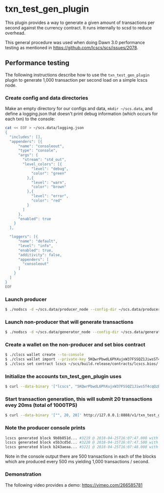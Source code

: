 # txn\_test\_gen\_plugin

This plugin provides a way to generate a given amount of transactions per second against the currency contract. It runs internally to scsd to reduce overhead.

This general procedure was used when doing Dawn 3.0 performance testing as mentioned in https://github.com/lcscs/scs/issues/2078.

## Performance testing

The following instructions describe how to use the `txn_test_gen_plugin` plugin to generate 1,000 transaction per second load on a simple lcscs node.

### Create config and data directories
Make an empty directory for our configs and data, `mkdir ~/scs.data`, and define a logging.json that doesn't print debug information (which occurs for each txn) to the console:
```bash
cat << EOF > ~/scs.data/logging.json
{
  "includes": [],
  "appenders": [{
      "name": "consoleout",
      "type": "console",
      "args": {
        "stream": "std_out",
        "level_colors": [{
            "level": "debug",
            "color": "green"
          },{
            "level": "warn",
            "color": "brown"
          },{
            "level": "error",
            "color": "red"
          }
        ]
      },
      "enabled": true
    }
  ],

  "loggers": [{
      "name": "default",
      "level": "info",
      "enabled": true,
      "additivity": false,
      "appenders": [
        "consoleout"
      ]
    }
  ]
}
EOF
```

### Launch producer
```bash
$ ./nodscs -d ~/scs.data/producer_node --config-dir ~/scs.data/producer_node -l ~/scs.data/logging.json --http-server-address "" -p lcscs -e
```

### Launch non-producer that will generate transactions
```bash
$ ./nodscs -d ~/scs.data/generator_node --config-dir ~/scs.data/generator_node -l ~/scs.data/logging.json --plugin lcscs::txn_test_gen_plugin --plugin lcscs::chain_api_plugin --p2p-peer-address localhost:9876 --p2p-listen-endpoint localhost:5555
```

### Create a wallet on the non-producer and set bios contract
```bash
$ ./clscs wallet create --to-console
$ ./clscs wallet import --private-key 5KQwrPbwdL6PhXujxW37FSSQZ1JiwsST4cqQzDeyXtP79zkvFD3
$ ./clscs set contract lcscs ~/scs/build.release/contracts/lcscs.bios/ 
```

### Initialize the accounts txn_test_gen_plugin uses
```bash
$ curl --data-binary '["lcscs", "5KQwrPbwdL6PhXujxW37FSSQZ1JiwsST4cqQzDeyXtP79zkvFD3"]' http://127.0.0.1:8888/v1/txn_test_gen/create_test_accounts
```

### Start transaction generation, this will submit 20 transactions evey 20ms (total of 1000TPS)
```bash
$ curl --data-binary '["", 20, 20]' http://127.0.0.1:8888/v1/txn_test_gen/start_generation
```

### Note the producer console prints
```bash
lcscs generated block 9b8b851d... #3219 @ 2018-04-25T16:07:47.000 with 500 trxs, lib: 3218
lcscs generated block e5b3cd5d... #3220 @ 2018-04-25T16:07:47.500 with 500 trxs, lib: 3219
lcscs generated block b243aeaa... #3221 @ 2018-04-25T16:07:48.000 with 500 trxs, lib: 3220
```

Note in the console output there are 500 transactions in each of the blocks which are produced every 500 ms yielding 1,000 transactions / second.

### Demonstration
The following video provides a demo: https://vimeo.com/266585781

